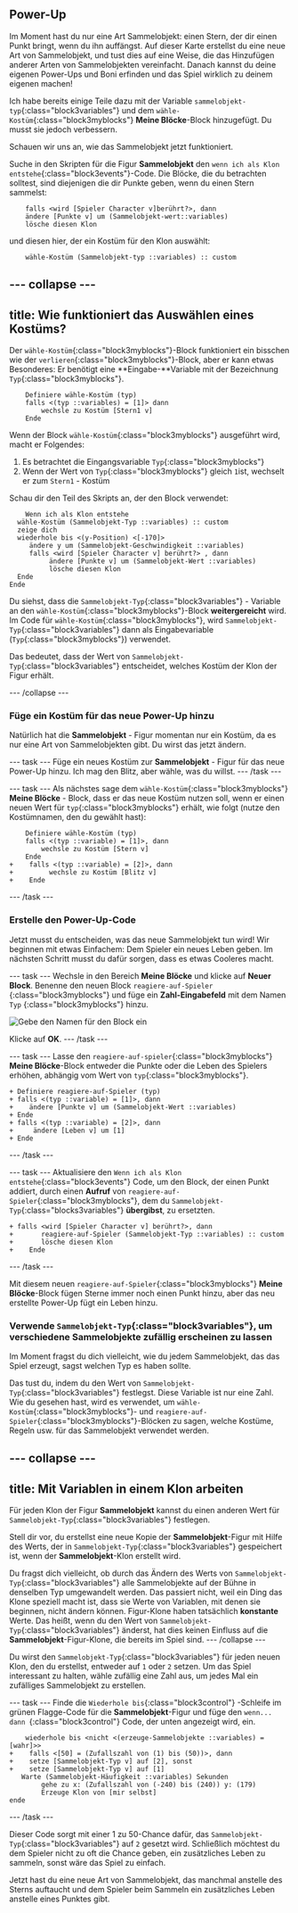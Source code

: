 ## Power-Up

Im Moment hast du nur eine Art Sammelobjekt: einen Stern, der dir einen Punkt bringt, wenn du ihn auffängst. Auf dieser Karte erstellst du eine neue Art von Sammelobjekt, und tust dies auf eine Weise, die das Hinzufügen anderer Arten von Sammelobjekten vereinfacht. Danach kannst du deine eigenen Power-Ups und Boni erfinden und das Spiel wirklich zu deinem eigenen machen!

Ich habe bereits einige Teile dazu mit der Variable `sammelobjekt-typ`{:class="block3variables"} und dem `wähle-Kostüm`{:class="block3myblocks"} **Meine Blöcke**-Block hinzugefügt. Du musst sie jedoch verbessern.

Schauen wir uns an, wie das Sammelobjekt jetzt funktioniert.

Suche in den Skripten für die Figur **Sammelobjekt** den `wenn ich als Klon entstehe`{:class="block3events"}-Code. Die Blöcke, die du betrachten solltest, sind diejenigen die dir Punkte geben, wenn du einen Stern sammelst:

```blocks3
    falls <wird [Spieler Character v]berührt?>, dann
    ändere [Punkte v] um (Sammelobjekt-wert::variables)
    lösche diesen Klon
```

und diesen hier, der ein Kostüm für den Klon auswählt:

```blocks3
    wähle-Kostüm (Sammelobjekt-typ ::variables) :: custom
```

## \--- collapse \---

## title: Wie funktioniert das Auswählen eines Kostüms?

Der `wähle-Kostüm`{:class="block3myblocks"}-Block funktioniert ein bisschen wie der `verlieren`{:class="block3myblocks"}-Block, aber er kann etwas Besonderes: Er benötigt eine **Eingabe-**Variable mit der Bezeichnung `Typ`{:class="block3myblocks"}.

```blocks3
    Definiere wähle-Kostüm (typ) 
    falls <(typ ::variables) = [1]> dann
        wechsle zu Kostüm [Stern1 v]
    Ende
```

Wenn der Block `wähle-Kostüm`{:class="block3myblocks"} ausgeführt wird, macht er Folgendes:

1. Es betrachtet die Eingangsvariable `Typ`{:class="block3myblocks"}
2. Wenn der Wert von `Typ`{:class="block3myblocks"} gleich `1`ist, wechselt er zum `Stern1` - Kostüm

Schau dir den Teil des Skripts an, der den Block verwendet:

```blocks3
    Wenn ich als Klon entstehe
  wähle-Kostüm (Sammelobjekt-Typ ::variables) :: custom
  zeige dich
  wiederhole bis <(y-Position) <[-170]> 
     ändere y um (Sammelobjekt-Geschwindigkeit ::variables)
     falls <wird [Spieler Character v] berührt?> , dann 
          ändere [Punkte v] um (Sammelobjekt-Wert ::variables)
          lösche diesen Klon
  Ende
Ende
```

Du siehst, dass die `Sammelobjekt-Typ`{:class="block3variables"} - Variable an den `wähle-Kostüm`{:class="block3myblocks"}-Block **weitergereicht** wird. Im Code für `wähle-Kostüm`{:class="block3myblocks"}, wird `Sammelobjekt-Typ`{:class="block3variables"} dann als Eingabevariable (`Typ`{:class="block3myblocks"}) verwendet.

Das bedeutet, dass der Wert von `Sammelobjekt-Typ`{:class="block3variables"} entscheidet, welches Kostüm der Klon der Figur erhält.

\--- /collapse \---

### Füge ein Kostüm für das neue Power-Up hinzu

Natürlich hat die **Sammelobjekt** - Figur momentan nur ein Kostüm, da es nur eine Art von Sammelobjekten gibt. Du wirst das jetzt ändern.

\--- task \--- Füge ein neues Kostüm zur **Sammelobjekt** - Figur für das neue Power-Up hinzu. Ich mag den Blitz, aber wähle, was du willst. \--- /task \---

\--- task \--- Als nächstes sage dem `wähle-Kostüm`{:class="block3myblocks"} **Meine Blöcke** - Block, dass er das neue Kostüm nutzen soll, wenn er einen neuen Wert für `typ`{:class="block3myblocks"} erhält, wie folgt \(nutze den Kostümnamen, den du gewählt hast\):

```blocks3
    Definiere wähle-Kostüm (typ)
    falls <(typ ::variable) = [1]>, dann
        wechsle zu Kostüm [Stern v] 
    Ende
+    falls <(typ ::variable) = [2]>, dann
+         wechsle zu Kostüm [Blitz v]
+    Ende
```

\--- /task \---

### Erstelle den Power-Up-Code

Jetzt musst du entscheiden, was das neue Sammelobjekt tun wird! Wir beginnen mit etwas Einfachem: Dem Spieler ein neues Leben geben. Im nächsten Schritt musst du dafür sorgen, dass es etwas Cooleres macht.

\--- task \--- Wechsle in den Bereich **Meine Blöcke** und klicke auf **Neuer Block**. Benenne den neuen Block `reagiere-auf-Spieler` {:class="block3myblocks"} und füge ein **Zahl-Eingabefeld** mit dem Namen `Typ` {:class="block3myblocks"} hinzu.

![Gebe den Namen für den Block ein](images/powerupMakeName.png)

Klicke auf **OK**. \--- /task \---

\--- task \--- Lasse den `reagiere-auf-spieler`{:class="block3myblocks"} **Meine Blöcke**-Block entweder die Punkte oder die Leben des Spielers erhöhen, abhängig vom Wert von `typ`{:class="block3myblocks"}.

```blocks3
+ Definiere reagiere-auf-Spieler (typ)
+ falls <(typ ::variable) = [1]>, dann
+    ändere [Punkte v] um (Sammelobjekt-Wert ::variables)
+ Ende
+ falls <(typ ::variable) = [2]>, dann
+     ändere [Leben v] um [1]
+ Ende
```

\--- /task \---

\--- task \--- Aktualisiere den `Wenn ich als Klon entstehe`{:class="block3events"} Code, um den Block, der einen Punkt addiert, durch einen **Aufruf** von `reagiere-auf-Spieler`{:class="block3myblocks"}, dem du `Sammelobjekt-Typ`{:class="blocks3variables"} **übergibst**, zu ersetzten.

```blocks3
+ falls <wird [Spieler Character v] berührt?>, dann
+       reagiere-auf-Spieler (Sammelobjekt-Typ ::variables) :: custom
+       lösche diesen Klon
+    Ende
```

\--- /task \---

Mit diesem neuen `reagiere-auf-Spieler`{:class="block3myblocks"} **Meine Blöcke**-Block fügen Sterne immer noch einen Punkt hinzu, aber das neu erstellte Power-Up fügt ein Leben hinzu.

### Verwende `Sammelobjekt-Typ`{:class="block3variables"}, um verschiedene Sammelobjekte zufällig erscheinen zu lassen

Im Moment fragst du dich vielleicht, wie du jedem Sammelobjekt, das das Spiel erzeugt, sagst welchen Typ es haben sollte.

Das tust du, indem du den Wert von `Sammelobjekt-Typ`{:class="block3variables"} festlegst. Diese Variable ist nur eine Zahl. Wie du gesehen hast, wird es verwendet, um `wähle-Kostüm`{:class="block3myblocks"}- und `reagiere-auf-Spieler`{:class="block3myblocks"}-Blöcken zu sagen, welche Kostüme, Regeln usw. für das Sammelobjekt verwendet werden.

## \--- collapse \---

## title: Mit Variablen in einem Klon arbeiten

Für jeden Klon der Figur **Sammelobjekt** kannst du einen anderen Wert für `Sammelobjekt-Typ`{:class="block3variables"} festlegen.

Stell dir vor, du erstellst eine neue Kopie der **Sammelobjekt**-Figur mit Hilfe des Werts, der in `Sammelobjekt-Typ`{:class="block3variables"} gespeichert ist, wenn der **Sammelobjekt**-Klon erstellt wird.

Du fragst dich vielleicht, ob durch das Ändern des Werts von `Sammelobjekt-Typ`{:class="block3variables"} alle Sammelobjekte auf der Bühne in denselben Typ umgewandelt werden. Das passiert nicht, weil ein Ding das Klone speziell macht ist, dass sie Werte von Variablen, mit denen sie beginnen, nicht ändern können. Figur-Klone haben tatsächlich **konstante** Werte. Das heißt, wenn du den Wert von `Sammelobjekt-Typ`{:class="block3variables"} änderst, hat dies keinen Einfluss auf die **Sammelobjekt**-Figur-Klone, die bereits im Spiel sind. \--- /collapse \---

Du wirst den `Sammelobjekt-Typ`{:class="block3variables"} für jeden neuen Klon, den du erstellst, entweder auf `1` oder `2` setzen. Um das Spiel interessant zu halten, wähle zufällig eine Zahl aus, um jedes Mal ein zufälliges Sammelobjekt zu erstellen.

\--- task \--- Finde die `Wiederhole bis`{:class="block3control"} -Schleife im grünen Flagge-Code für die **Sammelobjekt**-Figur und füge den `wenn... dann `{:class="block3control"} Code, der unten angezeigt wird, ein.

```blocks3
    wiederhole bis <nicht <(erzeuge-Sammelobjekte ::variables) = [wahr]>>
+    falls <[50] = (Zufallszahl von (1) bis (50))>, dann
+    setze [Sammelobjekt-Typ v] auf [2], sonst
+    setze [Sammelobjekt-Typ v] auf [1]
   Warte (Sammelobjekt-Häufigkeit ::variables) Sekunden
        gehe zu x: (Zufallszahl von (-240) bis (240)) y: (179)
        Erzeuge Klon von [mir selbst]
ende
```

\--- /task \---

Dieser Code sorgt mit einer 1 zu 50-Chance dafür, das `Sammelobjekt-Typ`{:class="block3variables"} auf `2` gesetzt wird. Schließlich möchtest du dem Spieler nicht zu oft die Chance geben, ein zusätzliches Leben zu sammeln, sonst wäre das Spiel zu einfach.

Jetzt hast du eine neue Art von Sammelobjekt, das manchmal anstelle des Sterns auftaucht und dem Spieler beim Sammeln ein zusätzliches Leben anstelle eines Punktes gibt.